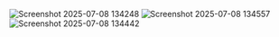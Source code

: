 ![Screenshot 2025-07-08 134248](https://github.com/user-attachments/assets/419e9c87-bed5-4172-92b6-eae5c1202e68)
![Screenshot 2025-07-08 134557](https://github.com/user-attachments/assets/9826c1f9-b2f1-4602-874a-c67ee61e8292)
![Screenshot 2025-07-08 134442](https://github.com/user-attachments/assets/f71da8bf-e26a-4cb1-92be-f09c90f6eab5)

